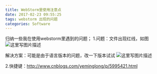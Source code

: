 ```yaml
---
title: WebStorm里使用注意点
date: 2017-02-23 09:55:25
tags: webstorm 出现的问题
categories: Software
---
```


<!--more-->

归纳一些我在使用webstorm里遇到的问题；
1.问题：文件出现红线，如图
![这里写图片描述](http://img.blog.csdn.net/20170223095338407?watermark/2/text/aHR0cDovL2Jsb2cuY3Nkbi5uZXQvYXJ2aW4w/font/5a6L5L2T/fontsize/400/fill/I0JBQkFCMA==/dissolve/70/gravity/SouthEast)

解决方案：可能是由于语言版本的问题，改一下版本试试
![这里写图片描述](http://img.blog.csdn.net/20170223095637073?watermark/2/text/aHR0cDovL2Jsb2cuY3Nkbi5uZXQvYXJ2aW4w/font/5a6L5L2T/fontsize/400/fill/I0JBQkFCMA==/dissolve/70/gravity/SouthEast)

2.快捷键：http://www.cnblogs.com/yeminglong/p/5995421.html